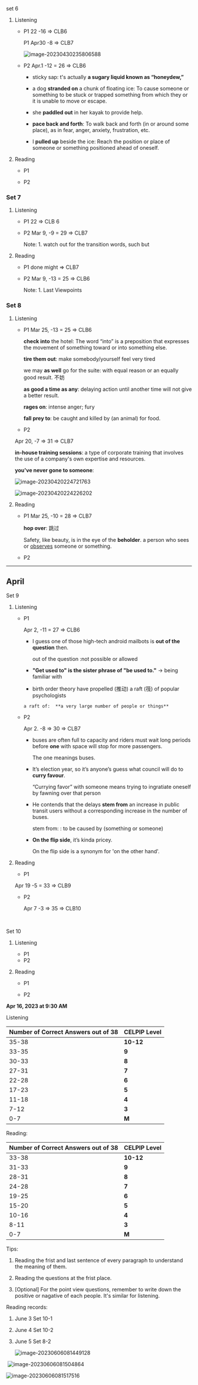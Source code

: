 

set 6 

1.   Listening

     *   P1 22 -16 => CLB6

          P1 Apr30 -8 => CLB7

         ![image-20230430235806588](/Users/yuanjinshuai/Dropbox/Mac/Documents/allNotes/Notebook/CELPIP/assets/image-20230430235806588.png)

         

     *   P2 Apr.1 -12 = 26 => CLB6

         *   sticky sap: t's actually **a sugary liquid known as “honeydew,”**

         *   a dog **stranded on** a chunk of floating ice: To cause someone or something to be stuck or trapped something from which they or it is unable to move or escape.

         *   she **paddled out** in her kayak to provide help. 
         
         *   **pace back and forth**: To walk back and forth (in or around some place), as in fear, anger, anxiety, frustration, etc.
         
         *   I **pulled up** beside the ice:  Reach the position or place of someone or something positioned ahead of oneself.
         
             

2.   Reading

     *   P1

     *   P2
     
         



### Set 7

1.   Listening

     *   P1  22 => CLB 6

     *   P2  Mar 9, -9 = 29 => CLB7

         Note: 1. watch out for the transition words, such but
         
         

2.   Reading

     *   P1 done might => CLB7

     *   P2  Mar 9, -13 = 25 => CLB6
     
         Note: 1. Last Viewpoints

### Set 8

1.   Listening

     *   P1  Mar 25, -13 = 25 => CLB6

         **check into** the hotel: The word “into” is a preposition that expresses the movement of something toward or into something else. 

         **tire them out**: make somebody/yourself feel very tired

          we may **as well** go for the suite: with equal reason or an equally good result. 不妨

         **as good a time as any**: delaying action until another time will not give a better result.

         **rages on**:  intense anger; fury

         **fall prey to**: be caught and killed by (an animal) for food.

         

     *   P2  

       Apr 20, -7 => 31 => CLB7
       
       **in-house training sessions**:   a type of corporate training that involves the use of a company's own expertise and resources.
       
       **you've never gone to someone**: 
       
       ![image-20230420224721763](/Users/yuanjinshuai/Dropbox/Mac/Documents/allNotes/Notebook/CELPIP/assets/image-20230420224721763.png)
       
       ![image-20230420224226202](/Users/yuanjinshuai/Dropbox/Mac/Documents/allNotes/Notebook/CELPIP/assets/image-20230420224226202.png) 
       
       
       
       

2.   Reading

     *   P1 Mar 25, -10 = 28 => CLB7

         **hop over**: 跳过  
     
         Safety, like beauty, is in the eye of the **beholder**.  a person who sees or [observes](https://www.google.com/search?sxsrf=APwXEdfTVrhgp7CxGwlHeHWvtdKzwbwLtQ:1680060263600&q=observes&si=AMnBZoFm76bvId4K9j6r5bU9rVYrzU1YDNqT8F-x6OQ1vixgqgyLXYLZ088V380OvgFVsZu0gXIuW7XQOHpA6ZBU99jsa6T3Xg%3D%3D&expnd=1) someone or something.
     
     *   P2





---

## April

Set 9

1.   Listening

     *   P1

         Apr 2, -11 = 27 => CLB6

         *   I guess one of those high-tech android mailbots is **out of the question** then.

              out of the question :not possible or allowed

         *   **"Get used to" is the sister phrase of "be used to."** ->  being familiar with

         *    birth order theory have propelled (推动) a raft (筏) of popular psychologists

             a raft of:  **a very large number of people or things**

             

     *   P2

         Apr 2. -8 => 30 => CLB7

         *   buses are often full to capacity and riders must wait long periods before **one** with space will stop for more passengers.

             The one meanings buses.

         *   It’s election year, so it’s anyone’s guess what council will do to **curry favour**.

             “Currying favor” with someone means trying to ingratiate oneself by fawning over that person

         *   He contends that the delays **stem from** an increase in public transit users without a corresponding increase in the number of buses. 

             stem from: : to be caused by (something or someone)

         *   **On the flip side**, it’s kinda pricey.

             On the flip side is a synonym for 'on the other hand'.

2.   Reading

     *   P1

        Apr 19 -5 = 33 => CLB9
     
     *   P2
     
         Apr 7 -3 => 35 => CLB10

​	

Set 10

1.   Listening

     *   P1
     *   P2

2.   Reading

     *   P1

     *   P2



**Apr 16, 2023 at 9:30 AM**



Listening

| **Number of Correct Answers out of 38** | CELPIP Level |
| :-------------------------------------- | :----------- |
| 35-38                                   | **10-12**    |
| 33-35                                   | **9**        |
| 30-33                                   | **8**        |
| 27-31                                   | **7**        |
| 22-28                                   | **6**        |
| 17-23                                   | **5**        |
| 11-18                                   | **4**        |
| 7-12                                    | **3**        |
| 0-7                                     | **M**        |





Reading:

| **Number of Correct Answers out of 38** | **CELPIP Level** |
| :-------------------------------------- | ---------------- |
| 33-38                                   | **10-12**        |
| 31-33                                   | **9**            |
| 28-31                                   | **8**            |
| 24-28                                   | **7**            |
| 19-25                                   | **6**            |
| 15-20                                   | **5**            |
| 10-16                                   | **4**            |
| 8-11                                    | **3**            |
| 0-7                                     | **M**            |

Tips:

1.   Reading the frist and last sentence of every paragraph to understand the meaning of them.

2.   Reading the questions at the frist place.

3.   [Optional] For the point view questions, remember to write down the positive or nagative of each people. It's similar for listening.

     
  
  Reading records:
  
  1.   June 3 Set 10-1
  
  2.   June 4 Set 10-2
  
  3.   June 5 Set 8-2
  
       ![image-20230606081449128](/Users/yuanjinshuai/Library/CloudStorage/Dropbox/Mac/Documents/allNotes/Notebook/CELPIP/assets/image-20230606081449128.png)

​			![image-20230606081504864](/Users/yuanjinshuai/Library/CloudStorage/Dropbox/Mac/Documents/allNotes/Notebook/CELPIP/assets/image-20230606081504864.png)

![image-20230606081517516](/Users/yuanjinshuai/Library/CloudStorage/Dropbox/Mac/Documents/allNotes/Notebook/CELPIP/assets/image-20230606081517516.png)
